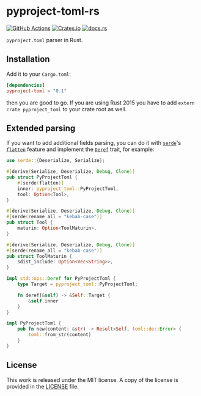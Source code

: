 # pyproject-toml-rs

[![GitHub Actions](https://github.com/PyO3/pyproject-toml-rs/workflows/CI/badge.svg)](https://github.com/PyO3/pyproject-toml-rs/actions?query=workflow%3ACI)
[![Crates.io](https://img.shields.io/crates/v/pyproject-toml.svg)](https://crates.io/crates/pyproject-toml)
[![docs.rs](https://docs.rs/pyproject-toml/badge.svg)](https://docs.rs/pyproject-toml/)

`pyproject.toml` parser in Rust.

## Installation

Add it to your ``Cargo.toml``:

```toml
[dependencies]
pyproject-toml = "0.1"
```

then you are good to go. If you are using Rust 2015 you have to add ``extern crate pyproject_toml`` to your crate root as well.

## Extended parsing

If you want to add additional fields parsing, you can do it with [`serde`](https://github.com/serde-rs/serde)'s
[`flatten`](https://serde.rs/field-attrs.html#flatten) feature and implement the [`Deref`](https://doc.rust-lang.org/std/ops/trait.Deref.html) trait,
for example:

```rust
use serde::{Deserialize, Serialize};

#[derive(Serialize, Deserialize, Debug, Clone)]
pub struct PyProjectToml {
    #[serde(flatten)]
    inner: pyproject_toml::PyProjectToml,
    tool: Option<Tool>,
}

#[derive(Serialize, Deserialize, Debug, Clone)]
#[serde(rename_all = "kebab-case")]
pub struct Tool {
    maturin: Option<ToolMaturin>,
}

#[derive(Serialize, Deserialize, Debug, Clone)]
#[serde(rename_all = "kebab-case")]
pub struct ToolMaturin {
    sdist_include: Option<Vec<String>>,
}

impl std::ops::Deref for PyProjectToml {
    type Target = pyproject_toml::PyProjectToml;

    fn deref(&self) -> &Self::Target {
        &self.inner
    }
}

impl PyProjectToml {
    pub fn new(content: &str) -> Result<Self, toml::de::Error> {
        toml::from_str(content)
    }
}
```

## License

This work is released under the MIT license. A copy of the license is provided in the [LICENSE](./LICENSE) file.
